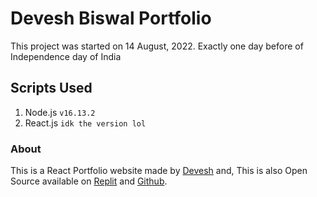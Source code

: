 # Devesh Biswal Portfolio

This project was started on 14 August, 2022.
Exactly one day before of Independence day of India

## Scripts Used

1. Node.js  `v16.13.2`
2. React.js `idk the version lol`

### About

This is a React Portfolio website made by [Devesh](https://twitter.com/@deveshbiswal) and, This is also Open Source available on [Replit](https://replit.com/@deveshbiswal/portfolio) and [Github](https://github.com/@deveshbiswal/ReactPortfolio).